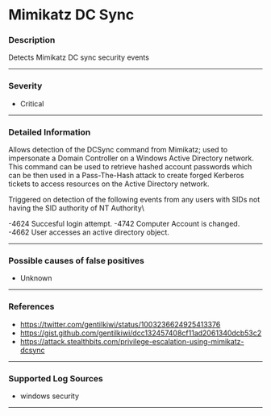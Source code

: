 # Mimikatz DC Sync
### Description

Detects Mimikatz DC sync security events

-------------------
### Severity

- Critical

-------------------

### Detailed Information

Allows detection of the DCSync command from Mimikatz; used to impersonate a Domain Controller on a Windows Active Directory network. This command can be used to retrieve hashed account passwords which can be then used in a Pass-The-Hash attack to create forged Kerberos tickets to access resources on the Active Directory network.

Triggered on detection of the following events from any users with SIDs not having the SID authority of NT Authority\

-4624 Succesful login attempt.
-4742 Computer Account is changed.
-4662 User accesses an active directory object.

-------------------

### Possible causes of false positives

- Unknown

-------------------
### References

- https://twitter.com/gentilkiwi/status/1003236624925413376
- https://gist.github.com/gentilkiwi/dcc132457408cf11ad2061340dcb53c2
- https://attack.stealthbits.com/privilege-escalation-using-mimikatz-dcsync

-------------------
### Supported Log Sources

- windows security

-------------------
